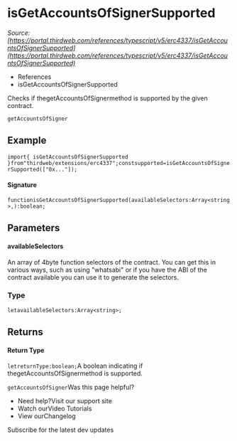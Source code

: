 # isGetAccountsOfSignerSupported

*Source: [https://portal.thirdweb.com/references/typescript/v5/erc4337/isGetAccountsOfSignerSupported](https://portal.thirdweb.com/references/typescript/v5/erc4337/isGetAccountsOfSignerSupported)*

* References
* isGetAccountsOfSignerSupported

Checks if thegetAccountsOfSignermethod is supported by the given contract.

`getAccountsOfSigner`
## Example

`import{ isGetAccountsOfSignerSupported }from"thirdweb/extensions/erc4337";constsupported=isGetAccountsOfSignerSupported(["0x..."]);`
#### Signature

`functionisGetAccountsOfSignerSupported(availableSelectors:Array<string>,):boolean;`
## Parameters

#### availableSelectors

An array of 4byte function selectors of the contract. You can get this in various ways, such as using "whatsabi" or if you have the ABI of the contract available you can use it to generate the selectors.

### Type

`letavailableSelectors:Array<string>;`
## Returns

#### Return Type

`letreturnType:boolean;`A boolean indicating if thegetAccountsOfSignermethod is supported.

`getAccountsOfSigner`Was this page helpful?

* Need help?Visit our support site
* Watch ourVideo Tutorials
* View ourChangelog

Subscribe for the latest dev updates

